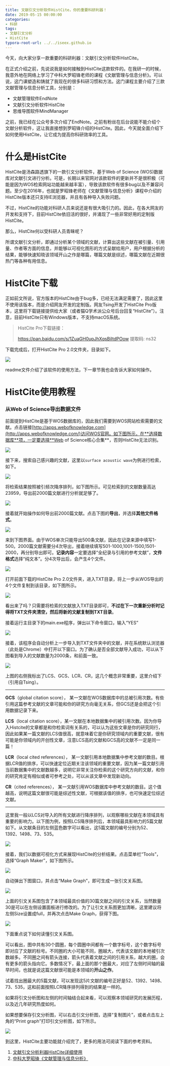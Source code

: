 ```yaml
---
title: 文献引文分析软件HistCite，你的重要科研利器！
date: 2019-05-15 00:00:00
categories:
- 科研
tags:
- 文献引文分析
- HistCite
typora-root-url: ../../iseex.github.io
---
```


今天，向大家分享一款重要的科研利器：文献引文分析软件HistCite。

在正式介绍之前，先说说我是如何接触到HistCite这款软件的。在我研一的时候，我意外地在网络上学习了中科大罗昭锋老师的课程《文献管理与信息分析》。可以说，这门课塑造和铸就了我现在的很多科研习惯和方法。这门课程主要介绍了三款文献管理与信息分析工具，分别是：

- 文献管理软件EndNote
- 文献引文分析软件HistCite
- 思维导图软件MindManager

之前，我已经在公众号多次介绍了EndNote。之前有粉丝在后台说能不能介绍个文献分析软件，这让我直接想到罗昭锋介绍的HistCite。因此，今天就全面介绍下如何使用HistCite，让它成为提高你科研效率的工具。

# 什么是HistCite

HistCite是汤森路透旗下的一款引文分析软件，基于Web of Science  (WOS)数据库对文献引文进行分析。可是，长期以来官网对该款软件的更新并不是很积极（可能是因为WOS检索网站功能越来越丰富），导致该款软件有很多bug以及不兼容问题。至少在2016年，也就是罗昭锋老师在《文献管理与信息分析》课程中介绍的HistCite版本还只支持IE浏览器，并且有各种导入失败问题。

不过，HistCite的功能对科研人员来说还是有很大吸引力的。因此，在各大网友的开发和支持下，目前HistCite依旧活的很好，并涌现了一些非常好用的定制版HistCite。

那么，HistCite何以受科研人员青睐呢？

所谓文献引文分析，即通过分析某个领域的文献，计算出这些文献在被引量、引用量、作者等方面的信息，并能够以可视化图形的方式呈献给用户，用户根据分析的结果，能够快速知晓该领域开山之作是哪篇，哪篇文献是综述，哪篇文献在近期很热门等各种有用信息。

# HistCite下载

正如前文所说，官方版本的HistCite由于bug多，已经无法满足需要了，因此这里不使用该版本，而是介绍网友开发的定制版。网友Tsing开发了HistCite Pro版本，这里将下载链接提供给大家（或者猫Q学术派公众号后台回复“HistCite”）。注意，目前HistCite只有Windows版本，不支持macOS系统。

>HistCite Pro下载链接：
>
> https://pan.baidu.com/s/1ZuaGH0upJhXqsBiItdPOow 提取码: ns32 

下载完成后，打开HistCite Pro 2.0文件夹，目录如下。

![](/assets/images/posts/HistCite/directory.png)

readme文件介绍了该软件的使用方法，下一章节我也会告诉大家如何操作。

# HistCite使用教程

### 从Web of Science导出数据文件

前面提到HistCite是基于WOS数据库的，因此我们需要到WOS网站检索需要的文献。点击链接[http://apps.webofknowledge.com](http://apps.webofknowledge.com/)访问WOS官网。如下图所示，在**选择数据库**项，一定要选择**Web of Science核心合集**，否则HistCite无法识别。

![](/assets/images/posts/HistCite/wos-core.png)

接下来，搜索自己感兴趣的文献，这里以`surface acoustic wave`为例进行检索，如下。

![](/assets/images/posts/HistCite/wos-saw-search.png)

将检索结果按照被引频次降序排列，如下图所示。可见检索到的文献数量高达23959，导出前2000篇文献进行分析就足够了。

![](/assets/images/posts/HistCite/wos-saw-search-result.png)

接着就开始操作如何导出前2000篇文献。点击下图的**导出**，并选择**其他文件格式**。

![](/assets/images/posts/HistCite/wos-export-others.png)

来到下图界面。由于WOS单次只能导出500条文献，因此在记录来源中填写1-500。2000篇文献需要分4次导出，接着继续填写501-1000,1001-1500,1501-2000，再分别导出即可。**记录内容**一定要选择“全纪录与引用的参考文献”，**文件格式**选择“纯文本”。分4次导出后，会产生4个文件。

![](/assets/images/posts/HistCite/wos-export-settings.png)

打开前面下载的HistCite Pro 2.0文件夹，进入TXT目录，将上一步从WOS导出的4个文件复制到该目录，如下图所示。

![](/assets/images/posts/HistCite/HistCite-TXT.png)

看出来了吗？只需要将检索的文献放入TXT目录即可，**不过在下一次重新分析时记得将TXT文件夹清空，然后将新的文献复制到TXT目录**。

接着运行主目录下的main.exe程序，弹出以下命令窗口，输入“YES”

![](/assets/images/posts/HistCite/main-exe-run.png)

接着，该程序会自动分析上一步导入到TXT文件夹中的文献，并在系统默认浏览器（此处是Chrome）中打开以下窗口。为了确认是否全部文献导入成功，可以从下图看到导入的文献数量为2000条，和前面一致。

![](/assets/images/posts/HistCite/HistCite-records.png)

上图的右侧我标出了LCS、GCS、LCR、CR，这几个概念非常重要，这里介绍下（引用自Tsing）。

------

**GCS**（global citation score）， 某一文献在WOS数据库中的总被引用次数。有些引用这篇参考文献的文章可能和你的研究方向毫无关系，但GCS还是会把这个引用数据记录下来。

**LCS**（local citation score），某一文献在本地数据集中的被引用次数。因为你导入Histcite的文章都是和你检索词有关系的，可以认为这些文章是你的研究同行，因此如果某一篇文献的LCS值很高，就意味着它是你研究领域内的重要文献，很有可能是你领域内的开创性文章，注意LCS高的文献和GCS高的文献不一定是同一篇！

**LCR**（local cited references）， 某一文献引用本地数据集中参考文献的数目。根据LCR值的排序，可以快速定位近期关注该领域的重要文献，因为某一篇文献引用当前数据集中的文献数越多，说明它非常关注你检索的这个研究方向的文献，和你的研究肯定有相似或者可参考之处，可以从该文章中发现新动向。

**CR**（cited references）， 某一文献引用WOS数据库中参考文献的数目。这个值越高，说明这篇文献很可能是综述性文献，可根据该值的排序，也可快速定位综述文献。

------

这里我一般以LCS对导入的所有文献进行降序排列，以观察哪些文献在本领域具有重要的影响力。以下图为例，按照LCS降序排列后，本领域最具影响力的5篇文献如下。从文献条目的左侧蓝色数字可以看出，这5篇文献的编号分别为52、1392、1498、73、535。

![](/assets/images/posts/HistCite/HistCite-LCR-list.png)

接着，我们以数据可视化方式来展现HistCite的分析结果。点击菜单栏“Tools”，选择“Graph Maker”，如下图所示。

![](/assets/images/posts/HistCite/HistCite-graphmaker.png)

自动弹出下图窗口，并点击“Make Graph”，即可生成一张引文关系图。

![](/assets/images/posts/HistCite/make-graph-result.png)

上面的引文关系图包含了本领域最具价值的30篇文献之间的引文关系，当然数量30是可以在左侧设置面板进行修改的。为了让引文关系图更加清晰，这里建议将左侧Size设置成full，并再次点击Make Graph，获得下图。

![](/assets/images/posts/HistCite/make-graph-size-full.png)

下面重点说下如何读懂引文关系图。

可以看出，图中共有30个圆圈，每个圆圈中间都有一个数字标号，这个数字标号即对应了文献的标号。不同圈的大小可能不同，圈越大，代表该文献的本地被引次数越多。不同圈之间有箭头连接，箭头代表着文献之间的引用关系，越大的圈，会有更多的箭头指向它。多数情况下，最上面的那个圈最大，对应了左侧时间轴的最早时间，也就是说这篇文献很可能是本领域的**开山之作**。

试着找出圈最大的5篇文献，可以发现这5片文献的编号正好是52、1392、1498、73、535，这和前面按照LCR降序排列得到的结果是一样的。

如果将引文分析图和左侧的时间轴结合起来看，可以观察本领域研究的发展历程，以及近几年研究热度如何。

如果想要保存引文分析图，可以右击引文分析图，选择“复制图片”，或者点击左上角的“Print graph”打印引文分析图，如下所示。

![](/assets/images/posts/HistCite/make-graph-print.png)

到这里，HistCite主要功能就介绍完了，更多的用法可阅读下面的参考资料。

1. [文献引文分析利器HistCite详细使用](https://zhuanlan.zhihu.com/p/20902898)
2. [中科大罗昭锋《文献管理与信息分析》](http://www.icourse163.org/course/USTC-9002?tid=9002)